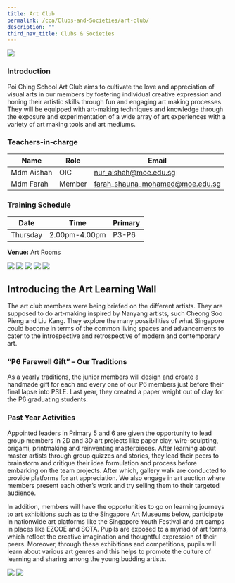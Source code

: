 ```yaml
---
title: Art Club
permalink: /cca/Clubs-and-Societies/art-club/
description: ""
third_nav_title: Clubs & Societies
---
```

![](/images/art1.jpg)

### Introduction

Poi Ching School Art Club aims to cultivate the love and appreciation of visual arts in our members by fostering individual creative expression and honing their artistic skills through fun and engaging art making processes. They will be equipped with art-making techniques and knowledge through the exposure and experimentation of a wide array of art experiences with a variety of art making tools and art mediums.

### Teachers-in-charge

| Name | Role | Email |
| -------- | -------- | -------- |
| Mdm Aishah     | OIC     | nur_aishah@moe.edu.sg     |
| Mdm Farah      | Member     | farah_shauna_mohamed@moe.edu.sg     |

### Training Schedule

|Date| Time | Primary| 
|-----|----|------|
|Thursday|2.00pm-4.00pm |P3-P6|


**Venue:**
 Art Rooms
 
![](/images/0001-1350x1747.jpg)
![](/images/0002-1350x1747.jpg)
![](/images/0003-1350x1159.jpg)
![](/images/0004-1350x1747.jpg)
![](/images/0005-1350x1547.jpg)

**Introducing the Art Learning Wall**
-------------------------------------

The art club members were being briefed on the different artists. They are supposed to do art-making inspired by Nanyang artists, such Cheong Soo Pieng and Liu Kang. They explore the many possibilities of what Singapore could become in terms of the common living spaces and advancements to cater to the introspective and retrospective of modern and contemporary art.

### “P6 Farewell Gift” – Our Traditions

As a yearly traditions, the junior members will design and create a handmade gift for each and every one of our P6 members just before their final lapse into PSLE. Last year, they created a paper weight out of clay for the P6 graduating students.

### Past Year Activities

Appointed leaders in Primary 5 and 6 are given the opportunity to lead group members in 2D and 3D art projects like paper clay, wire-sculpting, origami, printmaking and reinventing masterpieces. After learning about master artists through group quizzes and stories, they lead their peers to brainstorm and critique their idea formulation and process before embarking on the team projects. After which, gallery walk are conducted to provide platforms for art appreciation. We also engage in art auction where members present each other’s work and try selling them to their targeted audience.

In addition, members will have the opportunities to go on learning journeys to art exhibitions such as to the Singapore Art Museums below, participate in nationwide art platforms like the Singapore Youth Festival and art camps in places like EZCOE and SOTA. Pupils are exposed to a myriad of art forms, which reflect the creative imagination and thoughtful expression of their peers. Moreover, through these exhibitions and competitions, pupils will learn about various art genres and this helps to promote the culture of learning and sharing among the young budding artists.

![](/images/0001-1-1350x1364.jpg)
![](/images/0002-1-1350x1561.jpg)